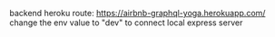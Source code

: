 backend heroku route: https://airbnb-graphql-yoga.herokuapp.com/
change the env value to "dev" to connect local express server 